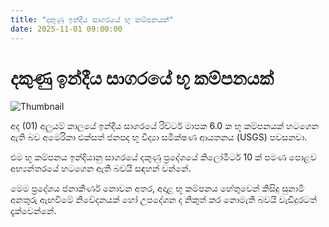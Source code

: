 ```yaml
---
title: "දකුණු ඉන්දීය සාගරයේ භූ කම්පනයක්"
date: 2025-11-01 09:00:00
---
```


# දකුණු ඉන්දීය සාගරයේ භූ කම්පනයක්

![Thumbnail](https://helakuru.sgp1.cdn.digitaloceanspaces.com/esana/images/lib/earth.jpg)

අද (01) අලුයම් කාලයේ ඉන්දීය සාගරයේ රිච්ටර් මාපක 6.0 ක භූ කම්පනයක් හටගෙන ඇති බව අමෙරිකා එක්සත් ජනපද භූ විද්‍යා සමීක්ෂණ ආයතනය (USGS) පවසනවා.

එම භූ කම්පනය ඉන්දියානු සාගරයේ දකුණු ප්‍රදේශයේ කිලෝමීටර් 10 ක් පමණ පොළව අභ්‍යන්තරයේ හටගෙන ඇති බවයි සඳහන් වන්නේ.

මෙම ප්‍රදේශය ජනාකීර්ණ නොවන අතර, අදාළ භූ කම්පනය හේතුවෙන් කිසිදු සුනාමි අනතුරු ඇඟවීමේ නිවේදනයක් හෝ උපදේශන ද නිකුත් කර නොමැති බවයි වැඩිදුර‍‍ටත් දැක්වෙන්නේ.

